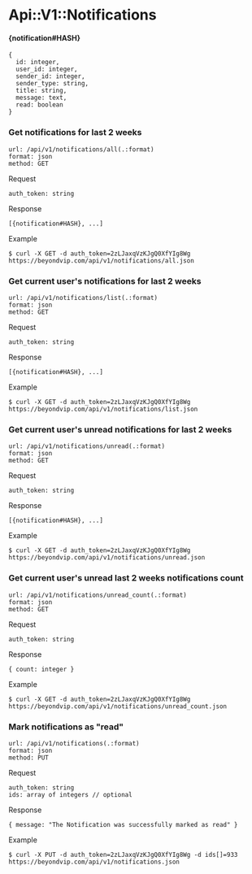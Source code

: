 # Api::V1::Notifications

#### {notification#HASH}
    {
      id: integer,
      user_id: integer,
      sender_id: integer,
      sender_type: string,
      title: string,
      message: text,
      read: boolean
    }

### Get notifications for last 2 weeks
    url: /api/v1/notifications/all(.:format)
    format: json
    method: GET

  Request

    auth_token: string

  Response

    [{notification#HASH}, ...]

  Example

    $ curl -X GET -d auth_token=2zLJaxqVzKJgQ0XfYIg8Wg https://beyondvip.com/api/v1/notifications/all.json

### Get current user's notifications for last 2 weeks
    url: /api/v1/notifications/list(.:format)
    format: json
    method: GET

  Request

    auth_token: string

  Response

    [{notification#HASH}, ...]

  Example

    $ curl -X GET -d auth_token=2zLJaxqVzKJgQ0XfYIg8Wg https://beyondvip.com/api/v1/notifications/list.json

### Get current user's unread notifications for last 2 weeks
    url: /api/v1/notifications/unread(.:format)
    format: json
    method: GET

  Request

    auth_token: string

  Response

    [{notification#HASH}, ...]

  Example

    $ curl -X GET -d auth_token=2zLJaxqVzKJgQ0XfYIg8Wg https://beyondvip.com/api/v1/notifications/unread.json

### Get current user's unread last 2 weeks notifications count
    url: /api/v1/notifications/unread_count(.:format)
    format: json
    method: GET

  Request

    auth_token: string

  Response

    { count: integer }

  Example

    $ curl -X GET -d auth_token=2zLJaxqVzKJgQ0XfYIg8Wg https://beyondvip.com/api/v1/notifications/unread_count.json

### Mark notifications as "read"
    url: /api/v1/notifications(.:format)
    format: json
    method: PUT

  Request

    auth_token: string
    ids: array of integers // optional

  Response

    { message: "The Notification was successfully marked as read" }

  Example

    $ curl -X PUT -d auth_token=2zLJaxqVzKJgQ0XfYIg8Wg -d ids[]=933 https://beyondvip.com/api/v1/notifications.json
